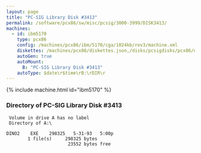 ```yaml
---
layout: page
title: "PC-SIG Library Disk #3413"
permalink: /software/pcx86/sw/misc/pcsig/3000-3999/DISK3413/
machines:
  - id: ibm5170
    type: pcx86
    config: /machines/pcx86/ibm/5170/cga/1024kb/rev3/machine.xml
    diskettes: /machines/pcx86/diskettes.json,/disks/pcsigdisks/pcx86/diskettes.json
    autoGen: true
    autoMount:
      B: "PC-SIG Library Disk #3413"
    autoType: $date\r$time\rB:\rDIR\r
---
```


{% include machine.html id="ibm5170" %}

### Directory of PC-SIG Library Disk #3413

     Volume in drive A has no label
     Directory of A:\

    DINO2    EXE    298325   5-31-93   5:00p
            1 file(s)     298325 bytes
                           23552 bytes free
